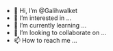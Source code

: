 - 👋 Hi, I’m @Galihwalket
- 👀 I’m interested in ...
- 🌱 I’m currently learning ...
- 💞️ I’m looking to collaborate on ...
- 📫 How to reach me ...

<!---
Galihwalket/Galihwalket is a ✨ special ✨ repository because its `README.md` (this file) appears on your GitHub profile.
You can click the Preview link to take a look at your changes.
--->
